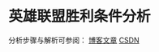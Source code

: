 # 英雄联盟胜利条件分析

分析步骤与解析可参阅：
[博客文章](http://smilecoc.vip/2020/09/06/%E8%8B%B1%E9%9B%84%E8%81%94%E7%9B%9F%E8%83%9C%E5%88%A9%E5%9B%A0%E7%B4%A0%E5%88%86%E6%9E%90/)
[CSDN](https://blog.csdn.net/qq_42692386/article/details/108422547)
